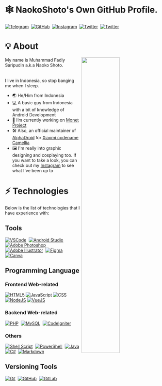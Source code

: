 # 🕸 NaokoShoto's Own GitHub Profile.


<a href="https://telegram.me/naokoshoto"><img src="https://img.shields.io/badge/Telegram-2CA5E0?style=for-the-badge&logo=telegram&logoColor=white" alt="Telegram"></a>&nbsp;
<a href="https://github.com/naokoshoto"><img src="https://img.shields.io/badge/github-%23121011.svg?style=for-the-badge&logo=github&logoColor=white" alt="GitHub"></a>&nbsp;
<a href="https://www.instagram.com/naokoshoto"><img src="https://img.shields.io/badge/Instagram-%23E4405F.svg?style=for-the-badge&logo=Instagram&logoColor=white"  alt="Instagram"></a>&nbsp;
<a href="https://twitter.com/naokoshoto"><img src="https://img.shields.io/badge/Twitter-%231DA1F2.svg?style=for-the-badge&logo=Twitter&logoColor=white" alt="Twitter"></a>&nbsp;
<a href="https://naokoshoto.my.id"><img src="https://img.shields.io/badge/Blog-2ea44f?style=for-the-badge&logo=readthedocs&logoColor=white" alt="Twitter"></a>

# 💡 About

<a href="https://github.com/naokoshoto">
  <img align="right" width="50%" src="https://bad-apple-github-readme.vercel.app/api?show_bg=1&username=naokoshoto&theme=gruvbox&count_private=true">
</a>

My name is Muhammad Fadly Saripudin a.k.a Naoko Shoto.
<br />
<br />
<br />
I live in Indonesia, so stop banging me when I sleep.

- 🌏 He/Him from Indonesia
- 💻 A basic guy from Indonesia with a bit of knowledge of Android Development
- 🎨 I’m currently working on [Monet Project](https://github.com/MIUI-Monet-Project)
- 🛠 Also, an official maintainer of [AlphaDroid](https://github.com/AlphaDroid-Project) for [Xiaomi codename Camellia](https://sourceforge.net/projects/alphadroid-project/files/camellia/)
- 🖼 I'm really into graphic designing and cosplaying too. If you want to take a look, you can check out my [Instagram](https://www.instagram.com/naokoshoto) to see what I've been up to


# ⚡ Technologies
Below is the list of technologies that I have experience with:

## Tools
[![VSCode](https://img.shields.io/badge/Visual%20Studio%20Code-%23007ACC.svg?style=for-the-badge&logo=visual-studio-code&logoColor=FFFFFF)](https://code.visualstudio.com)&nbsp;
[![Android Studio](https://img.shields.io/badge/Android%20Studio-3DDC84.svg?style=for-the-badge&logo=android-studio&logoColor=white)](https://developer.android.com/studio)&nbsp;
[![Adobe Photoshop](https://img.shields.io/badge/adobe%20photoshop-%2331A8FF.svg?style=for-the-badge&logo=adobe%20photoshop&logoColor=white)](https://www.adobe.com/in/products/photoshop.html)&nbsp;
[![Adobe Illustrator](https://img.shields.io/badge/adobe%20illustrator-945c04.svg?style=for-the-badge&logo=adobe%20illustrator&logoColor=white)](https://www.adobe.com/in/products/photoshop.html)&nbsp;
[![Figma](https://img.shields.io/badge/figma-000000.svg?style=for-the-badge&logo=figma&logoColor=white)](https://www.figma.com)&nbsp;
[![Canva](https://img.shields.io/badge/Canva-4169e1.svg?style=for-the-badge&logo=Canva&logoColor=FFFFFF)](https://www.canva.com)

## Programming Language
### Frontend Web-related
[![HTML5](https://img.shields.io/badge/html5%20-%23E34F26.svg?style=for-the-badge&logo=html5&logoColor=FFFFFF)](https://en.wikipedia.org/wiki/HTML5)
[![JavaScript](https://img.shields.io/badge/javascript-%23323330.svg?style=for-the-badge&logo=javascript&logoColor=%23F7DF1E)](https://www.javascript.com)
[![CSS](https://img.shields.io/badge/css3-1572B6.svg?style=for-the-badge&logo=css3&logoColor=FFFFFF)](https://en.wikipedia.org/wiki/CSS3)
[![NodeJS](https://img.shields.io/badge/node.js-339933.svg?style=for-the-badge&logo=nodedotjs&logoColor=FFFFFF)](https://nodejs.org)
[![VueJS](https://img.shields.io/badge/vue.JS-4FC08D.svg?style=for-the-badge&logo=vuedotjs&logoColor=FFFFFF)](https://vuejs.org)

### Backend Web-related
[![PHP](https://img.shields.io/badge/php-777BB4.svg?style=for-the-badge&logo=php&logoColor=FFFFFF)](https://php.net)&nbsp;
[![MySQL](https://img.shields.io/badge/php-4479A1.svg?style=for-the-badge&logo=mysql&logoColor=FFFFFF)](https://mysql.com)&nbsp;
[![CodeIgniter](https://img.shields.io/badge/codeigniter-EF4223.svg?style=for-the-badge&logo=codeigniter&logoColor=FFFFFF)](https://codeigniter.com)

### Others
[![Shell Script](https://img.shields.io/badge/shell_script-%23121011.svg?style=for-the-badge&logo=gnu-bash&logoColor=white)](https://www.shellscript.sh)&nbsp;
[![PowerShell](https://img.shields.io/badge/powershell-5391FE.svg?style=for-the-badge&logo=powershell&logoColor=white)](https://en.wikipedia.org/wiki/PowerShell)&nbsp;
[![Java](https://img.shields.io/badge/java-%23ED8B00.svg?style=for-the-badge&logo=java&logoColor=white)](https://www.java.com)&nbsp;
[![C#](https://img.shields.io/badge/C_Sharp-239120.svg?style=for-the-badge&logo=csharp&logoColor=white)](https://en.wikipedia.org/wiki/C_Sharp_syntax)&nbsp;
[![Markdown](https://img.shields.io/badge/markdown-black.svg?style=for-the-badge&logo=markdown&logoColor=FFFFFF)](https://www.markdownguide.org)

## Versioning Tools
[![Git](https://img.shields.io/badge/git-%23F05033.svg?style=for-the-badge&logo=git&logoColor=white)](https://git-scm.com)&nbsp;
[![GitHub](https://img.shields.io/badge/github-%23121011.svg?style=for-the-badge&logo=github&logoColor=white)](https://github.com)&nbsp;
[![GitLab](https://img.shields.io/badge/gitlab-%23181717.svg?style=for-the-badge&logo=gitlab&logoColor=white)](https://about.gitlab.com)
